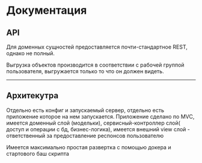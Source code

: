 # Документация



## API

Для доменных сущностей предоставляется почти-стандартное REST, однако не полный.

Выгрузка объектов производится в соответствии с рабочей группой пользователя,
выгружается только то что он должен видеть.


---

## Архитекутра

Отдельно есть конфиг и запускаемый сервер, отдельно есть приложение которое на нем
запускается. Приложение сделано по MVC, имеется доменный слой (модельки), сервисный-контроллер слой(
доступ и операции с бд, бизнес-логика), имеется внешний view слой - ответственный за предоставление респонсов пользователю

Имеется максимально простая развертка с помощью докера и стартового баш скрипта